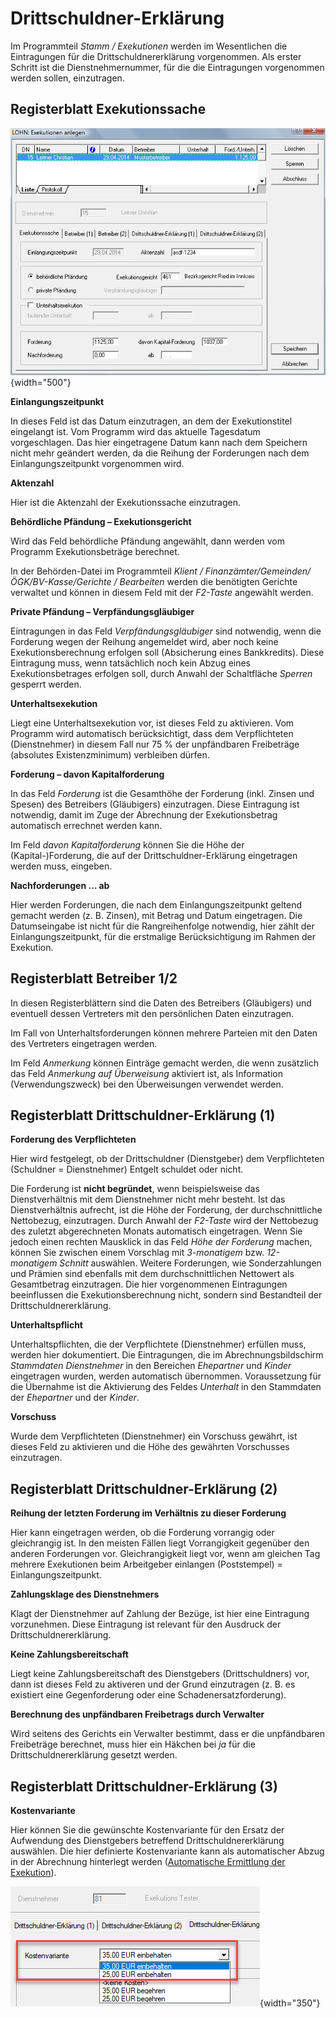 # Drittschuldner-Erklärung

Im Programmteil *Stamm / Exekutionen* werden im Wesentlichen die Eintragungen für die Drittschuldnererklärung vorgenommen. Als erster Schritt ist die Dienstnehmernummer, für die die Eintragungen vorgenommen werden sollen, einzutragen.

## Registerblatt Exekutionssache

![Image](<img/image312.png>){width="500"}

**Einlangungszeitpunkt**

In dieses Feld ist das Datum einzutragen, an dem der Exekutionstitel eingelangt ist. Vom Programm wird das aktuelle Tagesdatum vorgeschlagen. Das hier eingetragene Datum kann nach dem Speichern nicht mehr geändert werden, da die Reihung der Forderungen nach dem Einlangungszeitpunkt vorgenommen wird.

**Aktenzahl**

Hier ist die Aktenzahl der Exekutionssache einzutragen.

**Behördliche Pfändung – Exekutionsgericht**

Wird das Feld behördliche Pfändung angewählt, dann werden vom Programm Exekutionsbeträge berechnet.

In der Behörden-Datei im Programmteil *Klient / Finanzämter/Gemeinden/ÖGK/BV-Kasse/Gerichte / Bearbeiten* werden die benötigten Gerichte verwaltet und können in diesem Feld mit der *F2-Taste* angewählt werden.

**Private Pfändung – Verpfändungsgläubiger**

Eintragungen in das Feld *Verpfändungsgläubiger* sind notwendig, wenn die Forderung wegen der Reihung angemeldet wird, aber noch keine Exekutionsberechnung erfolgen soll (Absicherung eines Bankkredits). Diese Eintragung muss, wenn tatsächlich noch kein Abzug eines Exekutionsbetrages erfolgen soll, durch Anwahl der Schaltfläche *Sperren* gesperrt werden.

**Unterhaltsexekution**

Liegt eine Unterhaltsexekution vor, ist dieses Feld zu aktivieren. Vom Programm wird automatisch berücksichtigt, dass dem Verpflichteten (Dienstnehmer) in diesem Fall nur 75 % der unpfändbaren Freibeträge (absolutes Existenzminimum) verbleiben dürfen.

**Forderung – davon Kapitalforderung**

In das Feld *Forderung* ist die Gesamthöhe der Forderung (inkl. Zinsen und Spesen) des Betreibers (Gläubigers) einzutragen. Diese Eintragung ist notwendig, damit im Zuge der Abrechnung der Exekutionsbetrag automatisch errechnet werden kann.

Im Feld *davon Kapitalforderung* können Sie die Höhe der (Kapital-)Forderung, die auf der Drittschuldner-Erklärung eingetragen werden muss, eingeben.

**Nachforderungen … ab**

Hier werden Forderungen, die nach dem Einlangungszeitpunkt geltend gemacht werden (z. B. Zinsen), mit Betrag und Datum eingetragen. Die Datumseingabe ist nicht für die Rangreihenfolge notwendig, hier zählt der Einlangungszeitpunkt, für die erstmalige Berücksichtigung im Rahmen der Exekution.

## Registerblatt Betreiber 1/2

In diesen Registerblättern sind die Daten des Betreibers (Gläubigers) und eventuell dessen Vertreters mit den persönlichen Daten einzutragen.

Im Fall von Unterhaltsforderungen können mehrere Parteien mit den Daten des Vertreters eingetragen werden.

Im Feld *Anmerkung* können Einträge gemacht werden, die wenn zusätzlich das Feld *Anmerkung auf Überweisung* aktiviert ist, als Information (Verwendungszweck) bei den Überweisungen verwendet werden.

## Registerblatt Drittschuldner-Erklärung (1)

**Forderung des Verpflichteten**

Hier wird festgelegt, ob der Drittschuldner (Dienstgeber) dem Verpflichteten (Schuldner = Dienstnehmer) Entgelt schuldet oder nicht.

Die Forderung ist **nicht begründet**, wenn beispielsweise das Dienstverhältnis mit dem Dienstnehmer nicht mehr besteht. Ist das Dienstverhältnis aufrecht, ist die Höhe der Forderung, der durchschnittliche Nettobezug, einzutragen. Durch Anwahl der *F2-Taste* wird der Nettobezug des zuletzt abgerechneten Monats automatisch eingetragen. Wenn Sie jedoch einen rechten Mausklick in das Feld *Höhe der Forderung* machen, können Sie zwischen einem Vorschlag mit *3-monatigem* bzw. *12-monatigem Schnitt* auswählen. Weitere Forderungen, wie Sonderzahlungen und Prämien sind ebenfalls mit dem
durchschnittlichen Nettowert als Gesamtbetrag einzutragen. Die hier vorgenommenen Eintragungen beeinflussen die Exekutionsberechnung nicht, sondern sind Bestandteil der Drittschuldnererklärung.

**Unterhaltspflicht**

Unterhaltspflichten, die der Verpflichtete (Dienstnehmer) erfüllen muss, werden hier dokumentiert. Die Eintragungen, die im Abrechnungsbildschirm *Stammdaten Dienstnehmer* in den Bereichen *Ehepartner* und *Kinder* eingetragen wurden, werden automatisch übernommen. Voraussetzung für die Übernahme ist die Aktivierung des Feldes *Unterhalt* in den Stammdaten der *Ehepartner* und der *Kinder*.

**Vorschuss**

Wurde dem Verpflichteten (Dienstnehmer) ein Vorschuss gewährt, ist dieses Feld zu aktivieren und die Höhe des gewährten Vorschusses einzutragen.

## Registerblatt Drittschuldner-Erklärung (2)

**Reihung der letzten Forderung im Verhältnis zu dieser Forderung**

Hier kann eingetragen werden, ob die Forderung vorrangig oder gleichrangig ist. In den meisten Fällen liegt Vorrangigkeit gegenüber den anderen Forderungen vor. Gleichrangigkeit liegt vor, wenn am gleichen Tag mehrere Exekutionen beim Arbeitgeber einlangen (Poststempel) = Einlangungszeitpunkt.

**Zahlungsklage des Dienstnehmers**

Klagt der Dienstnehmer auf Zahlung der Bezüge, ist hier eine Eintragung vorzunehmen. Diese Eintragung ist relevant für den Ausdruck der Drittschuldnererklärung.

**Keine Zahlungsbereitschaft**

Liegt keine Zahlungsbereitschaft des Dienstgebers (Drittschuldners) vor, dann ist dieses Feld zu aktiveren und der Grund einzutragen (z. B. es existiert eine Gegenforderung oder eine Schadenersatzforderung).

**Berechnung des unpfändbaren Freibetrags durch Verwalter**

Wird seitens des Gerichts ein Verwalter bestimmt, dass er die unpfändbaren Freibeträge berechnet, muss hier ein Häkchen bei *ja* für die Drittschuldnererklärung gesetzt werden.

## Registerblatt Drittschuldner-Erklärung (3)

**Kostenvariante**

Hier können Sie die gewünschte Kostenvariante für den Ersatz der Aufwendung des Dienstgebers betreffend Drittschuldnererklärung auswählen. Die hier definierte Kostenvariante kann als automatischer Abzug in der Abrechnung hinterlegt werden ([Automatische Ermittlung der Exekution](../Exekutionen/Exekutionsberechnung.md)).

![Image](<img/image313.png>){width="350"}